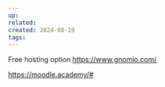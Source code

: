 ```yaml
---
up: 
related: 
created: 2024-08-19
tags:
---
```

Free hosting option
https://www.gnomio.com/

https://moodle.academy/#
